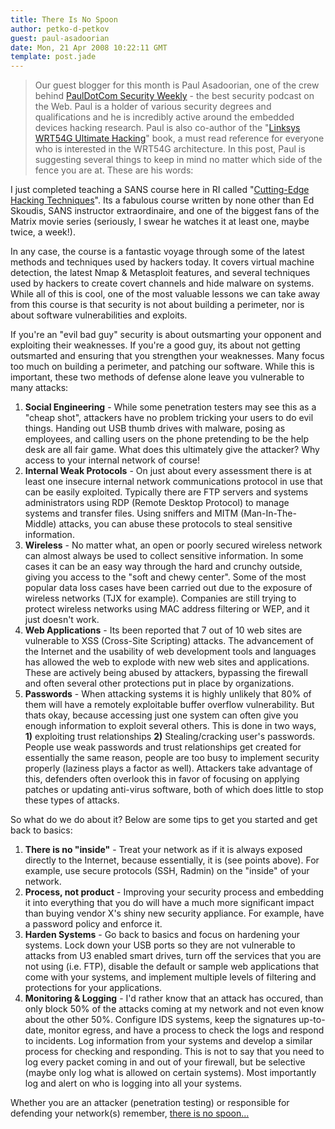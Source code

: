 ```yaml
---
title: There Is No Spoon
author: petko-d-petkov
guest: paul-asadoorian
date: Mon, 21 Apr 2008 10:22:11 GMT
template: post.jade
---
```


> Our guest blogger for this month is Paul Asadoorian, one of the crew behind [PaulDotCom Security Weekly](http://www.pauldotcom.com/) - the best security podcast on the Web. Paul is a holder of various security degrees and qualifications and he is incredibly active around the embedded devices hacking research. Paul is also co-author of the "[Linksys WRT54G Ultimate Hacking](http://www.amazon.com/Linksys-WRT54G-Ultimate-Hacking-Asadoorian/dp/1597491667/ref=sr_1_1?ie=UTF8&s=books&qid=1208774914&sr=1-1)" book, a must read reference for everyone who is interested in the WRT54G architecture. In this post, Paul is suggesting several things to keep in mind no matter which side of the fence you are at. These are his words:

I just completed teaching a SANS course here in RI called "[Cutting-Edge Hacking Techniques](http://www.sans.org/training/description.php?mid=11)". Its a fabulous course written by none other than Ed Skoudis, SANS instructor extraordinaire, and one of the biggest fans of the Matrix movie series (seriously, I swear he watches it at least one, maybe twice, a week!).

In any case, the course is a fantastic voyage through some of the latest methods and techniques used by hackers today. It covers virtual machine detection, the latest Nmap & Metasploit features, and several techniques used by hackers to create covert channels and hide malware on systems. While all of this is cool, one of the most valuable lessons we can take away from this course is that security is not about building a perimeter, nor is about software vulnerabilities and exploits.

If you're an "evil bad guy" security is about outsmarting your opponent and exploiting their weaknesses. If you're a good guy, its about not getting outsmarted and ensuring that you strengthen your weaknesses. Many focus too much on building a perimeter, and patching our software. While this is important, these two methods of defense alone leave you vulnerable to many attacks:

1. **Social Engineering** - While some penetration testers may see this as a "cheap shot", attackers have no problem tricking your users to do evil things. Handing out USB thumb drives with malware, posing as employees, and calling users on the phone pretending to be the help desk are all fair game. What does this ultimately give the attacker? Why access to your internal network of course!
2. **Internal Weak Protocols** - On just about every assessment there is at least one insecure internal network communications protocol in use that can be easily exploited. Typically there are FTP servers and systems administrators using RDP (Remote Desktop Protocol) to manage systems and transfer files. Using sniffers and MITM (Man-In-The-Middle) attacks, you can abuse these protocols to steal sensitive information.
3. **Wireless** - No matter what, an open or poorly secured wireless network can almost always be used to collect sensitive information. In some cases it can be an easy way through the hard and crunchy outside, giving you access to the "soft and chewy center". Some of the most popular data loss cases have been carried out due to the exposure of wireless networks (TJX for example). Companies are still trying to protect wireless networks using MAC address filtering or WEP, and it just doesn't work.
4. **Web Applications** - Its been reported that 7 out of 10 web sites are vulnerable to XSS (Cross-Site Scripting) attacks. The advancement of the Internet and the usability of web development tools and languages has allowed the web to explode with new web sites and applications. These are actively being abused by attackers, bypassing the firewall and often several other protections put in place by organizations.
5. **Passwords** - When attacking systems it is highly unlikely that 80% of them will have a remotely exploitable buffer overflow vulnerability. But thats okay, because accessing just one system can often give you enough information to exploit several others. This is done in two ways, **1)** exploiting trust relationships **2)** Stealing/cracking user's passwords. People use weak passwords and trust relationships get created for essentially the same reason, people are too busy to implement security properly (laziness plays a factor as well). Attackers take advantage of this, defenders often overlook this in favor of focusing on applying patches or updating anti-virus software, both of which does little to stop these types of attacks.

So what do we do about it? Below are some tips to get you started and get back to basics:

1. **There is no "inside"** - Treat your network as if it is always exposed directly to the Internet, because essentially, it is (see points above). For example, use secure protocols (SSH, Radmin) on the "inside" of your network.
2. **Process, not product** - Improving your security process and embedding it into everything that you do will have a much more significant impact than buying vendor X's shiny new security appliance. For example, have a password policy and enforce it.
3. **Harden Systems** - Go back to basics and focus on hardening your systems. Lock down your USB ports so they are not vulnerable to attacks from U3 enabled smart drives, turn off the services that you are not using (i.e. FTP), disable the default or sample web applications that come with your systems, and implement multiple levels of filtering and protections for your applications.
4. **Monitoring & Logging** - I'd rather know that an attack has occured, than only block 50% of the attacks coming at my network and not even know about the other 50%. Configure IDS systems, keep the signatures up-to-date, monitor egress, and have a process to check the logs and respond to incidents. Log information from your systems and develop a similar process for checking and responding. This is not to say that you need to log every packet coming in and out of your firewall, but be selective (maybe only log what is allowed on certain systems). Most importantly log and alert on who is logging into all your systems.

Whether you are an attacker (penetration testing) or responsible for defending your network(s) remember, [there is no spoon...](http://youtube.com/watch?v=YXKFTzlBziI)

